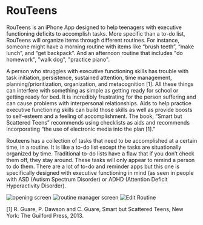 # RouTeens
RouTeens is an iPhone App designed to help teenagers with executive functioning deficits to accomplish tasks.  More specific than a to-do list, RouTeens will organize items through different routines.  For instance, someone might have a morning routine with items like “brush teeth”, “make lunch”, and “get backpack”. And an afternoon routine that includes "do homework", "walk dog", "practice piano".

A person who struggles with executive functioning skills has trouble with task initiation, persistence, sustained attention, time management, planning/prioritization, organization, and metacognition [1]. All these things can interfere with something as simple as getting ready for school or getting ready for bed.  It is incredibly frustrating for the person suffering and can cause problems with interpersonal relationships. Aids to help practice executive functioning skills can build those skills as well as provide boosts to self-esteem and a feeling of accomplishment. The book, “Smart but Scattered Teens” recommends using checklists as aids and recommends incorporating “the use of electronic media into the plan [1].”

Routeens has a collection of tasks that need to be accomplished at a certain time, in a routine. It is like a to-do list except the tasks are situationally organized by time. Traditional to-do lists have a flaw that if you don’t check them off, they stay around.  These tasks will only appear to remind a person to do them.  There are a lot of to-do and reminder apps but this one is specifically designed with executive functioning in mind (as seen in people with ASD (Autism Spectrum Disorder) or ADHD (Attention Deficit Hyperactivity Disorder).   


![opening screen](https://user-images.githubusercontent.com/50272834/213335404-6c2e9f6e-b104-4aca-a7ee-1658ccc28b3e.jpg)
![routine manager screen](https://user-images.githubusercontent.com/50272834/213335649-0b301dca-6f76-463b-98d1-8b30e17323f1.jpg)
![Edit Routine](https://user-images.githubusercontent.com/50272834/213336573-ae8153bd-78a2-4216-aec0-943aaf7cb04d.png)


[1] 	R. Guare, P. Dawson and C. Guare, Smart but Scattered Teens, New York: The Guilford Press, 2013. 
